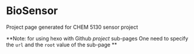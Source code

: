 # BioSensor
Project page generated for CHEM 5130 sensor project

**Note: for using hexo with Github *project* sub-pages
One need to specify the `url` and the `root` value of the sub-page **
